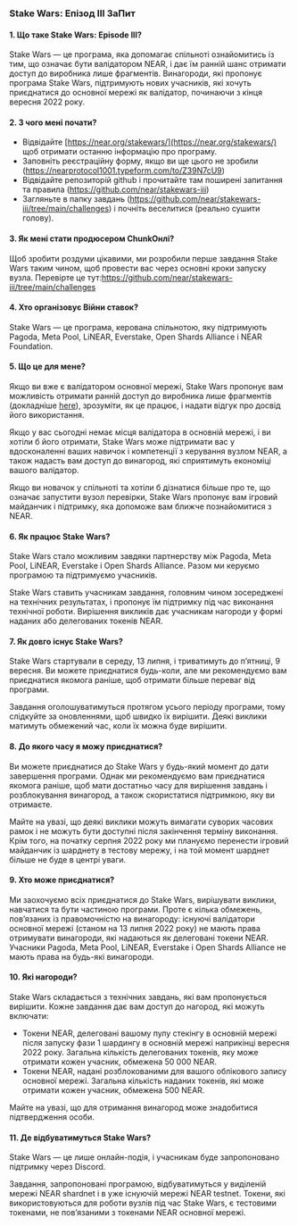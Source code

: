 ### Stake Wars: Епізод III ЗаПит

#### 1. Що таке Stake Wars: Episode III?
Stake Wars — це програма, яка допомагає спільноті ознайомитись із тим, що означає бути валідатором NEAR, і дає їм ранній шанс отримати доступ до виробника лише фрагментів. Винагороди, які пропонує програма Stake Wars, підтримують нових учасників, які хочуть приєднатися до основної мережі як валідатор, починаючи з кінця вересня 2022 року.

#### 2. З чого мені почати?
* Відвідайте [https://near.org/stakewars/](https://near.org/stakewars/) щоб отримати останню інформацію про програму.
* Заповніть реєстраційну форму, якщо ви ще цього не зробили (https://nearprotocol1001.typeform.com/to/Z39N7cU9)
* Відвідайте репозиторій github і прочитайте там поширені запитання та правила (https://github.com/near/stakewars-iii)
* Загляньте в папку завдань (https://github.com/near/stakewars-iii/tree/main/challenges) і почніть веселитися (реально сушити голову).

#### 3. Як мені стати продюсером ChunkОнлі?
Щоб зробити роздуми цікавими, ми розробили перше завдання Stake Wars таким чином, щоб провести вас через основні кроки запуску вузла. Перевірте це тут:https://github.com/near/stakewars-iii/tree/main/challenges

#### 4. Хто організовує Війни ставок?
Stake Wars — це програма, керована спільнотою, яку підтримують Pagoda, Meta Pool, LiNEAR, Everstake, Open Shards Alliance і NEAR Foundation.

#### 5. Що це для мене?
Якщо ви вже є валідатором основної мережі, Stake Wars пропонує вам можливість отримати ранній доступ до виробника лише фрагментів (докладніше [here](https://near.org/decentralize/)), зрозуміти, як це працює, і надати відгук про досвід його використання.

Якщо у вас сьогодні немає місця валідатора в основній мережі, і ви хотіли б його отримати, Stake Wars може підтримати вас у вдосконаленні ваших навичок і компетенції з керування вузлом NEAR, а також надасть вам доступ до винагород, які сприятимуть економіці вашого валідатор.

Якщо ви новачок у спільноті та хотіли б дізнатися більше про те, що означає запустити вузол перевірки, Stake Wars пропонує вам ігровий майданчик і підтримку, яка допоможе вам ближче познайомитися з NEAR.

#### 6. Як працює Stake Wars?
Stake Wars стало можливим завдяки партнерству між Pagoda, Meta Pool, LiNEAR, Everstake і Open Shards Alliance. Разом ми керуємо програмою та підтримуємо учасників.

Stake Wars ставить учасникам завдання, головним чином зосереджені на технічних результатах, і пропонує їм підтримку під час виконання технічної роботи. Вирішення викликів дає учасникам нагороди у формі наданих або делегованих токенів NEAR.

#### 7. Як довго існує Stake Wars?
Stake Wars стартували в середу, 13 липня, і триватимуть до п’ятниці, 9 вересня. Ви можете приєднатися будь-коли, але ми рекомендуємо вам приєднатися якомога раніше, щоб отримати більше переваг від програми.

Завдання оголошуватимуться протягом усього періоду програми, тому слідкуйте за оновленнями, щоб швидко їх вирішити. Деякі виклики матимуть обмежений час, коли їх можна буде вирішити.

#### 8. До якого часу я можу приєднатися?

Ви можете приєднатися до Stake Wars у будь-який момент до дати завершення програми. Однак ми рекомендуємо вам приєднатися якомога раніше, щоб мати достатньо часу для вирішення завдань і розблокування винагород, а також скористатися підтримкою, яку ви отримаєте.

Майте на увазі, що деякі виклики можуть вимагати суворих часових рамок і не можуть бути доступні після закінчення терміну виконання. Крім того, на початку серпня 2022 року ми плануємо перенести ігровий майданчик із шарднету в тестову мережу, і на той момент шарднет більше не буде в центрі уваги.

#### 9. Хто може приєднатися?
Ми заохочуємо всіх приєднатися до Stake Wars, вирішувати виклики, навчатися та бути частиною програми. Проте є кілька обмежень, пов’язаних із правомочністю на винагороду: існуючі валідатори основної мережі (станом на 13 липня 2022 року) не мають права отримувати винагороди, які надаються як делеговані токени NEAR. Учасники Pagoda, Meta Pool, LiNEAR, Everstake і Open Shards Alliance не мають права на будь-які винагороди.

#### 10. Які нагороди?
Stake Wars складається з технічних завдань, які вам пропонується вирішити. Кожне завдання дає вам доступ до нагород, які можуть включати:

* Токени NEAR, делеговані вашому пулу стекінгу в основній мережі після запуску фази 1 шардингу в основній мережі наприкінці вересня 2022 року. Загальна кількість делегованих токенів, яку може отримати кожен учасник, обмежена 50 000 NEAR.
* Токени NEAR, надані розблокованими для вашого облікового запису основної мережі. Загальна кількість наданих токенів, які може отримати кожен учасник, обмежена 500 NEAR.

Майте на увазі, що для отримання винагород може знадобитися підтвердження особи.

#### 11. Де відбуватимуться Stake Wars?
Stake Wars — це лише онлайн-подія, і учасникам буде запропоновано підтримку через Discord.

Завдання, запропоновані програмою, відбуватимуться у виділеній мережі NEAR shardnet і в уже існуючій мережі NEAR testnet. Токени, які використовуються для роботи вузлів під час Stake Wars, є тестовими токенами, не пов’язаними з токенами NEAR основної мережі.
